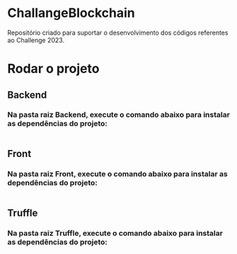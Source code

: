 # ChallangeBlockchain
Repositório criado para suportar o desenvolvimento dos códigos referentes ao Challenge 2023.

# Rodar o projeto

## Backend

### Na pasta raiz Backend, execute o comando abaixo para instalar as dependências do projeto:

``` npm i
```

## Front

### Na pasta raiz Front, execute o comando abaixo para instalar as dependências do projeto:

``` npm i
```

## Truffle

### Na pasta raiz Truffle, execute o comando abaixo para instalar as dependências do projeto:

``` npm i
```
